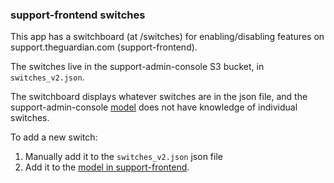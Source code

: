 ### support-frontend switches

This app has a switchboard (at /switches) for enabling/disabling features on support.theguardian.com (support-frontend).

The switches live in the support-admin-console S3 bucket, in `switches_v2.json`.

The switchboard displays whatever switches are in the json file, and the support-admin-console [model](app/models/SupportFrontendSwitches.scala) does not have knowledge of individual switches.

To add a new switch:
1. Manually add it to the `switches_v2.json` json file
2. Add it to the [model in support-frontend](https://github.com/guardian/support-frontend/blob/main/support-frontend/app/admin/settings/Switches.scala).
